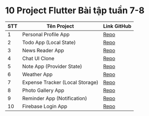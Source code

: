 # 10 Project Flutter Bài tập tuần 7-8

| STT | Tên Project | Link GitHub |
|-----|--------------|-------------|
| 1 | Personal Profile App | [Repo](<https://github.com/nquang-dev/personal_profile_app.git>) |
| 2 | Todo App (Local State) | [Repo](https://github.com/nquang-dev/to_do_app_bt_flutter.git) |
| 3 | News Reader App | [Repo](https://github.com/nquang-dev/news_reader_app.git) |
| 4 | Chat UI Clone | [Repo](https://github.com/nquang-dev/chat_UI_clone.git) |
| 5 | Note App (Provider State) | [Repo](https://github.com/nquang-dev/note_app.git) |
| 6 | Weather App | [Repo](https://github.com/nquang-dev/weather_app_bt.git) |
| 7 | Expense Tracker (Local Storage) | [Repo]() |
| 8 | Photo Gallery App | [Repo]() |
| 9 | Reminder App (Notification) | [Repo]() |
| 10 | Firebase Login App | [Repo]() |
